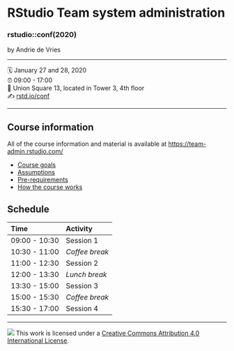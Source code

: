 RStudio Team system administration
================

### rstudio::conf(2020)

by Andrie de Vries

-----

:spiral_calendar: January 27 and 28, 2020  
:alarm_clock:     09:00 - 17:00  
:hotel:           Union Square 13, located in Tower 3, 4th floor  
:writing_hand:    [rstd.io/conf](http://rstd.io/conf)

-----

## Course information

All of the course information and material is available at https://team-admin.rstudio.com/

* [Course goals](https://team-admin.rstudio.com/overview/course-goals/)
* [Assumptions](https://team-admin.rstudio.com/overview/assumptions/)
* [Pre-requirements](https://team-admin.rstudio.com/overview/pre-requirements/)
* [How the course works](https://team-admin.rstudio.com/overview/how-it-works/)

## Schedule

| Time          | Activity         |
| :------------ | :--------------- |
| 09:00 - 10:30 | Session 1        |
| 10:30 - 11:00 | *Coffee break*   |
| 11:00 - 12:30 | Session 2        |
| 12:00 - 13:30 | *Lunch break*    |
| 13:30 - 15:00 | Session 3        |
| 15:00 - 15:30 | *Coffee break*   |
| 15:30 - 17:00 | Session 4        |

-----

![](https://i.creativecommons.org/l/by/4.0/88x31.png) This work is
licensed under a [Creative Commons Attribution 4.0 International
License](https://creativecommons.org/licenses/by/4.0/).
